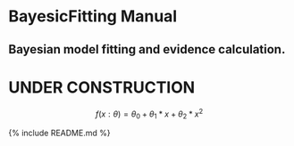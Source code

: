 
# BayesicFitting Manual

## Bayesian model fitting and evidence calculation.

# UNDER CONSTRUCTION

$$ f(x:\theta) = \theta_0 + \theta_1 * x + \theta_2 * x^2 $$

{% include README.md %}
